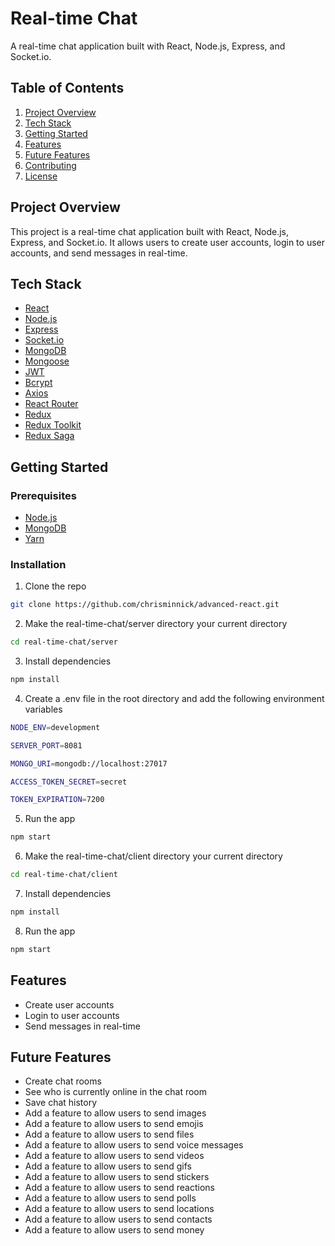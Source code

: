 # Real-time Chat

A real-time chat application built with React, Node.js, Express, and Socket.io.

## Table of Contents

1. [Project Overview](#project-overview)
2. [Tech Stack](#tech-stack)
3. [Getting Started](#getting-started)
4. [Features](#features)
5. [Future Features](#future-features)
6. [Contributing](#contributing)
7. [License](#license)

## Project Overview

This project is a real-time chat application built with React, Node.js, Express, and Socket.io. It allows users to create user accounts, login to user accounts, and send messages in real-time.

## Tech Stack

- [React](https://reactjs.org/)
- [Node.js](https://nodejs.org/en/)
- [Express](https://expressjs.com/)
- [Socket.io](https://socket.io/)
- [MongoDB](https://www.mongodb.com/)
- [Mongoose](https://mongoosejs.com/)
- [JWT](https://jwt.io/)
- [Bcrypt](https://www.npmjs.com/package/bcrypt)
- [Axios](https://www.npmjs.com/package/axios)
- [React Router](https://reactrouter.com/)
- [Redux](https://redux.js.org/)
- [Redux Toolkit](https://redux-toolkit.js.org/)
- [Redux Saga](https://redux-saga.js.org/)

## Getting Started

### Prerequisites

- [Node.js](https://nodejs.org/en/)
- [MongoDB](https://www.mongodb.com/)
- [Yarn](https://yarnpkg.com/)

### Installation

1. Clone the repo

```sh
git clone https://github.com/chrisminnick/advanced-react.git
```

2. Make the real-time-chat/server directory your current directory

```sh
cd real-time-chat/server
```

3. Install dependencies

```sh
npm install
```

4. Create a .env file in the root directory and add the following environment variables

```sh
NODE_ENV=development

SERVER_PORT=8081

MONGO_URI=mongodb://localhost:27017

ACCESS_TOKEN_SECRET=secret

TOKEN_EXPIRATION=7200
```

5. Run the app

```sh
npm start
```

6. Make the real-time-chat/client directory your current directory

```sh
cd real-time-chat/client
```

7. Install dependencies

```sh
npm install
```

8. Run the app

```sh
npm start
```

## Features

- Create user accounts
- Login to user accounts
- Send messages in real-time

## Future Features

- Create chat rooms
- See who is currently online in the chat room
- Save chat history
- Add a feature to allow users to send images
- Add a feature to allow users to send emojis
- Add a feature to allow users to send files
- Add a feature to allow users to send voice messages
- Add a feature to allow users to send videos
- Add a feature to allow users to send gifs
- Add a feature to allow users to send stickers
- Add a feature to allow users to send reactions
- Add a feature to allow users to send polls
- Add a feature to allow users to send locations
- Add a feature to allow users to send contacts
- Add a feature to allow users to send money
